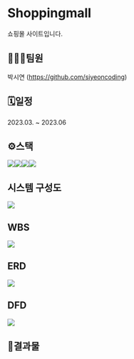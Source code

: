 # Shoppingmall
쇼핑몰 사이트입니다.

## 🧑‍🤝‍🧑팀원
박시연 (https://github.com/siyeoncoding)

## 🗓️일정
2023.03. ~ 2023.06

## ⚙스택
<img src="https://img.shields.io/badge/springboot-6DB33F?style=for-the-badge&logo=springboot&logoColor=white"><img src="https://img.shields.io/badge/mysql-4479A1?style=for-the-badge&logo=mysql&logoColor=white"><img src="https://img.shields.io/badge/java-007396?style=for-the-badge&logo=java&logoColor=white"><img src="https://img.shields.io/badge/javascript-F7DF1E?style=for-the-badge&logo=javascript&logoColor=white">

## 시스템 구성도
<img src="https://github.com/user-attachments/assets/09cd157f-8657-49f0-9414-204ef2f37791">

## WBS
<img src="https://github.com/user-attachments/assets/97f3f8fb-0973-4ad3-9698-b7dd14f1df3d">

## ERD
<img src="https://github.com/user-attachments/assets/8ff466bc-fccc-463c-808d-dd4442a2af0f">

## DFD
<img src="https://github.com/user-attachments/assets/1e4f47d4-94cb-47ad-bdf3-b307b499fef8">

## 📌결과물
